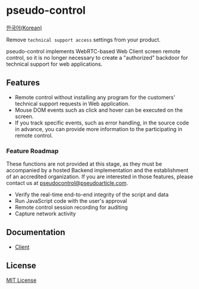 # pseudo-control
[한국어(Korean)](README.ko-KR.md)

Remove `technical support access` settings from your product.

pseudo-control implements WebRTC-based Web Client screen remote control, so it is no longer necessary to create a "authorized" backdoor for technical support for web applications.

## Features
- Remote control without installing any program for the customers' technical support requests in Web application.
- Mouse DOM events such as click and hover can be executed on the screen.
- If you track specific events, such as error handling, in the source code in advance, you can provide more information to the participating in remote control.

### Feature Roadmap
These functions are not provided at this stage, as they must be accompanied by a hosted Backend implementation and the establishment of an accredited organization. If you are interested in those features, please contact us at pseudocontrol@pseudoarticle.com.

- Verify the real-time end-to-end integrity of the script and data
- Run JavaScript code with the user's approval
- Remote control session recording for auditing
- Capture network activity

## Documentation
- [Client](pseudo-control-client/README.md)

## License
[MIT License](LICENSE)
